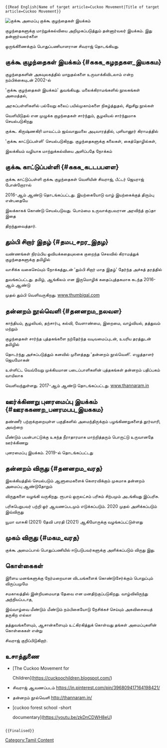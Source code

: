 ```{=mediawiki}
{{Read English|Name of target article=Cuckoo Movement|Title of target article=Cuckoo Movement}}
```
![குக்கூ அமைப்பு](Kukku.jpg "குக்கூ அமைப்பு") குக்கூ குழந்தைகள் இயக்கம்
குழந்தைகளுக்கு மாற்றுக்கல்வியை அறிமுகப்படுத்தும் தன்னார்வலர் இயக்கம். இது தன்னார்வலர்களை
ஒருங்கிணைக்கும் பொதுப்பணியாளரான சிவராஜ் தொடங்கியது.

## குக்கூ குழந்தைகள் இயக்கம் {#ககக_கழநதகள_இயககம}

குழந்தைகளின் அகவுலகத்தில் மாறுதல்களை உருவாக்கிவிடலாம் என்ற நம்பிக்கையுடன் 2002-ல்
\'குக்கூ குழந்தைகள் இயக்கம்' துவங்கியது. மலைக்கிராமங்களில் நூலகங்கள் அமைத்தல்,
அரசுப்பள்ளிகளில் பல்வேறு கலைப் பயில்முகாம்களை நிகழ்த்துதல், சிறுசிறு நூல்கள்
வெளியிடுதல் என முழுக்க குழந்தைகள் சார்ந்தும், சூழலியல் சார்ந்துமாக செயல்படுகிறது
குக்கூ. கிருஷ்ணகிரி மாவட்டம் ஜவ்வாதுமலை அடிவாரத்தில், புளியானூர் கிராமத்தில்
\'குக்கூ காட்டுப்பள்ளி' செயல்படுகிறது. குழந்தைகளுக்கு கலைகள், கைத்தொழில்கள்,
இலக்கியம் வழியாக மாற்றுக்கல்வியை அளிப்பதே நோக்கம்

## குக்கூ காட்டுப்பள்ளி {#ககக_கடடபபளள}

குக்கூ காட்டுப்பள்ளி குக்கூ குழந்தைகள் வெளியின் சிவராஜ், பீட்டர் ஜெயராஜ் போன்றோரால்
2016-ஆம் ஆண்டு தொடங்கப்பட்டது. இயற்கையோடு வாழ் இயற்கைக்குத் திரும்பு என்பதையே
இலக்காகக் கொண்டு செயல்படுவது. பொம்மை உருவாக்குபவரான அரவிந்த் குப்தா இதை
திறந்துவைத்தார்.

## தும்பி சிறார் இதழ் {#தமப_சறர_இதழ}

வண்ணங்கள் நிரம்பிய ஓவியக்கதையுலகை குறைந்த செலவில் கிராமத்துக் குழந்தைகளுக்கு தமிழில்
வாசிக்க வகைசெய்யும் நோக்கத்துடன் \'தும்பி சிறார் மாத இதழ்' தேர்ந்த அச்சுத் தரத்தில்
துவங்கப்பட்டது. தமிழ், ஆங்கிலம் என இருமொழிக் கதைப்புத்தகமாக கடந்த 2016-ஆம் ஆண்டு
முதல் தும்பி வெளிவருகிறது. www.thumbigal.com

## தன்னறம் நூல்வெளி {#தனனறம_நலவள}

காந்தியம், சூழலியல், தற்சார்பு, கல்வி, வேளாண்மை, இறைமை, வாழ்வியல், தத்துவம் மற்றும்
குழந்தைகள் சார்ந்த புத்தகங்களை நற்தேர்ந்த வடிவமைப்புடன், உயரிய தரத்துடன் தமிழில்
தொடர்ந்து அச்சுப்படுத்தும் கனவில் முளைத்தது \'தன்னறம் நூல்வெளி'. எழுத்தாளர் ஜெயமோகன்
உள்ளிட்ட வெவ்வேறு முக்கியமான படைப்பாளிகளின் புத்தகங்கள் தன்னறம் பதிப்பகம் வாயிலாக
வெளிவந்துள்ளது. 2017-ஆம் ஆண்டு தொடங்கப்பட்டது. www.thannaram.in

## ஊர்க்கிணறு புனரமைப்பு இயக்கம் {#ஊரககணற_பனரமபப_இயககம}

தண்ணீர் பற்றாக்குறையுள்ள பகுதிகளில் அமைந்திருக்கும் பழங்கிணறுகளைத் தூர்வாரி, அவற்றை
மீண்டும் பயன்பாட்டுக்கு உகந்த நீராதாரமாக மாற்றித்தரும் பொருட்டு உருவானதே ஊர்க்கிணறு
புனரமைப்பு இயக்கம். 2019-ல் தொடங்கப்பட்டது

## தன்னறம் விருது {#தனனறம_வரத}

இலக்கியத்தில் செயல்படும் ஆளுமைகளைக் கௌரவிக்கும் முகமாக தன்னறம் அமைப்பு ஆண்டுதோறும்
விருதுகளை வழங்கி வருகிறது. ரூபாய் ஒருலட்சம் பரிசும் சிற்பமும் அடங்கியது இப்பரிசு.
பரிசுபெறுபவர் பற்றி ஓர் ஆவணப்படமும் எடுக்கப்படும். 2020 முதல் அளிக்கப்படும் இவ்விருது
யூமா வாசுகி (2021) தேவி பாரதி (2021) ஆகியோருக்கு வழங்கப்பட்டுள்ளது

## முகம் விருது {#மகம_வரத}

குக்கூ அமைப்பால் பொதுப்பணியில் ஈடுபடுபவர்களுக்கு அளிக்கப்படும் விருது இது.

## கொள்கைகள்

இளைய மனங்களுக்கு நேர்மறையான விடயங்களைக் கொண்டுசேர்க்கும் பொறுப்பும் விருப்பமுமே
சமகாலத்தில் இன்றியமையாத தேவை என மனதிற்குப்படுகிறது. வாழ்விலிருந்து அந்நியப்படாத,
இவ்வாழ்வை மீண்டும் மீண்டும் நம்பிகையோடு நேசிக்கச் செய்யும் அகவிசையைத் தருகிற எல்லா
தத்துவங்களையும், ஆசான்களையும் உட்கிரகித்துக் கொள்வது தங்கள் அமைப்புகளின் கொள்கைகள் என்று
சிவராஜ் குறிப்பிடுகிறார்.

## உசாத்துணை

-   [The Cuckoo Movement for
    Children](https://cuckoochildren.blogspot.com/)
-   சிவராஜ் ஆவணப்படம் <https://in.pinterest.com/pin/396809417164198421/>
-   தன்னறம் நூல்வெளி <http://thannaram.in/>
-   [cuckoo forest school -short
    documentary](https://youtu.be/zkDnCDWH8eU)

```{=mediawiki}
{{Finalised}}
```
[Category:Tamil Content](Category:Tamil_Content "wikilink")
